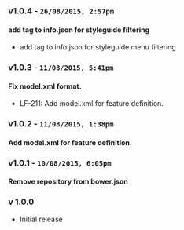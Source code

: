 ### v1.0.4 - `26/08/2015, 2:57pm`
#### add tag to info.json for styleguide filtering  
* add tag to info.json for styleguide menu filtering  


### v1.0.3 - `11/08/2015, 5:41pm`
#### Fix model.xml format.  
* LF-211: Add model.xml for feature definition.  


### v1.0.2 - `11/08/2015, 1:38pm`
#### Add model.xml for feature definition.  


### v1.0.1 - `10/08/2015, 6:05pm`
#### Remove repository from bower.json  


### v 1.0.0
* Initial release
